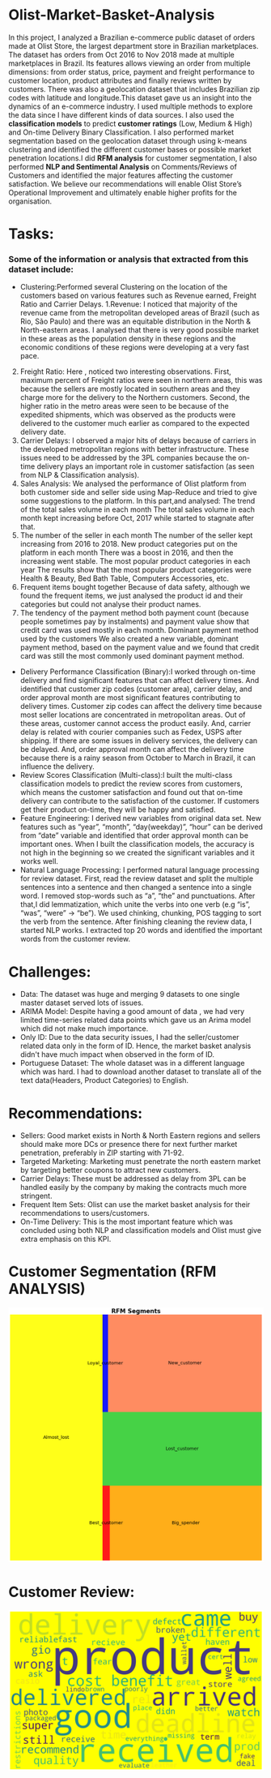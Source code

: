 # Olist-Market-Basket-Analysis

In this project, I analyzed a Brazilian e-commerce public dataset of orders made at Olist Store, the largest department store in Brazilian marketplaces. The dataset has orders from Oct 2016 to Nov 2018 made at multiple marketplaces in Brazil. Its features allows viewing an order from multiple dimensions: from order status, price, payment and freight performance to customer location, product attributes and finally reviews written by customers. There was also a geolocation dataset that includes Brazilian zip codes with latitude and longitude.This dataset gave us an insight into the dynamics of an e-commerce industry. I used multiple methods to explore the data since I have different kinds of data sources. I also used the **classification models** to predict **customer ratings** (Low, Medium & High) and On-time Delivery Binary Classification. I also performed market segmentation based on the geolocation dataset through using k-means clustering and identified the different customer bases or possible market penetration locations.I did **RFM analysis** for customer segmentation, I also performed **NLP and Sentimental Analysis** on Comments/Reviews of Customers and identified the major features affecting the customer satisfaction. We believe our recommendations will enable Olist Store’s Operational Improvement and ultimately enable higher profits for the organisation.

# Tasks:
### Some of the information or analysis that extracted from this dataset include:
* Clustering:Performed several Clustering on the location of the customers based on various features such as Revenue earned, Freight Ratio and Carrier Delays.
 1.Revenue: I noticed that majority of the revenue came from the metropolitan developed areas of Brazil (such as Rio, São Paulo) and there was an equitable distribution in the North & North-eastern areas. I analysed that there is very good possible market in these areas as the population density in these regions and the economic conditions of these regions were developing at a very fast pace.
2. Freight Ratio: Here , noticed two interesting observations. First, maximum percent of Freight ratios were seen in northern areas, this was because the sellers are mostly located in southern areas and they charge more for the delivery to the Northern customers. Second, the higher ratio in the metro areas were seen to be because of the expedited shipments, which was observed as the products were delivered to the customer much earlier as compared to the expected delivery date.
3. Carrier Delays: I observed a major hits of delays because of carriers in the developed metropolitan regions with better infrastructure. These issues need to be addressed by the 3PL companies because the on-time delivery plays an important role in customer satisfaction (as seen from NLP & Classification analysis).
4. Sales Analysis: We analysed the performance of Olist platform from both customer side and seller side using Map-Reduce and tried to give some suggestions to the platform. In this part,and analysed:
The trend of the total sales volume in each month The total sales volume in each month kept increasing before Oct, 2017 while started to stagnate after that.
5. The number of the seller in each month The number of the seller kept increasing from 2016 to 2018.
New product categories put on the platform in each month There was a boost in 2016, and then the increasing went stable.
The most popular product categories in each year The results show that the most popular product categories were Health & Beauty, Bed Bath Table, Computers Accessories, etc.
6. Frequent items bought together Because of data safety, although we found the frequent items, we just analysed the product id and their categories but could not analyse their product names.
7. The tendency of the payment method  both payment count (because people sometimes pay by instalments) and payment value show that credit card was used mostly in each month.
Dominant payment method used by the customers We also created a new variable, dominant payment method, based on the payment value and we found that credit card was still the most commonly used dominant payment method. 

* Delivery Performance Classification (Binary):I worked through on-time delivery and find significant features that can affect delivery times. And identified that customer zip codes (customer area), carrier delay, and order approval month are most significant features contributing to delivery times. Customer zip codes can affect the delivery time because most seller locations are concentrated in metropolitan areas. Out of these areas, customer cannot access the product easily. And, carrier delay is related with courier companies such as Fedex, USPS after shipping. If there are some issues in delivery services, the delivery can be delayed. And, order approval month can affect the delivery time because there is a rainy season from October to March in Brazil, it can influence the delivery.
* Review Scores Classification (Multi-class):I built the multi-class classification models to predict the review scores from customers, which means the customer satisfaction and found out that on-time delivery can contribute to the satisfaction of the customer. If customers get their product on-time, they will be happy and satisfied.
* Feature Engineering: I derived new variables from original data set. New features such as “year”, “month”, “day(weekday)”, “hour” can be derived from “date” variable and identified that order approval month can be important ones. When I built the classification models, the accuracy is not high in the beginning so we created the significant variables and it works well.
* Natural Language Processing: I performed natural language processing for review dataset. First, read the review dataset and split the multiple sentences into a sentence and then changed a sentence into a single word. I removed stop-words such as “a”, “the” and punctuations. After that,I did lemmatization, which unite the verbs into one verb (e.g “is”, “was”, “were” -> “be”). We used chinking, chunking, POS tagging to sort the verb from the sentence. After finishing cleaning the review data, I started NLP works. I extracted top 20 words and identified the important words from the customer review.

# Challenges:

* Data: The dataset was huge and merging 9 datasets to one single master dataset served lots of issues.
* ARIMA Model: Despite having a good amount of data , we had very limited time-series related data points which gave us an Arima model which did not make much importance.
* Only ID: Due to the data security issues, I had the seller/customer related data only in the form of ID. Hence, the market basket analysis didn't have much impact when observed in the form of ID.
* Portuguese Dataset: The whole dataset was in a different language which was hard. I had to download another dataset to translate all of the text data(Headers, Product Categories) to English.

# Recommendations:

* Sellers: Good market exists in North & North Eastern regions and sellers should make more DCs or presence there for next further market penetration, preferably in ZIP starting with 71-92.
* Targeted Marketing: Marketing must penetrate the north eastern market by targeting better coupons to attract new customers.
* Carrier Delays: These must be addressed as delay from 3PL can be handled easily by the company by making the contracts much more stringent.
* Frequent Item Sets: Olist can use the market basket analysis for their recommendations to users/customers.
* On-Time Delivery: This is the most important feature which was concluded using both NLP and classification models and Olist must give extra emphasis on this KPI.

# Customer Segmentation (RFM ANALYSIS)

![alt text](https://github.com/babiishita09/Olist-Market-Basket-Analysis/blob/main/customer_segmentation_image.png)

# Customer Review:
![alt text](https://github.com/babiishita09/Olist-Market-Basket-Analysis/blob/main/nlp_img2.png)

